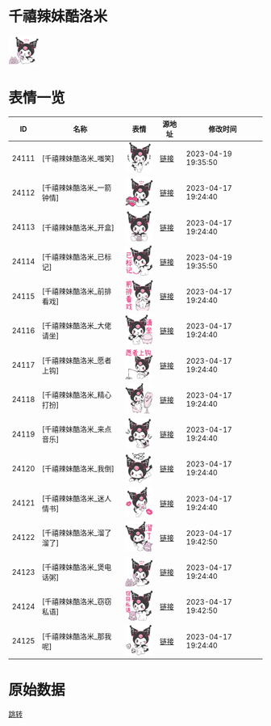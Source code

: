 # 千禧辣妹酷洛米

<img src="./cover.png" height="60" alt="cover" />

# 表情一览

|ID|名称|表情|源地址|修改时间|
|----|----|----|----|----|
|24111|[千禧辣妹酷洛米_嗤笑]|<img src="./pic/024111_%5B千禧辣妹酷洛米_嗤笑%5D.png" height="60" alt="嗤笑"/>|[链接](https://i0.hdslb.com/bfs/garb/61aa3f7809d1ac44a780deff9d3a61faad5185e0.png)|2023-04-19 19:35:50|
|24112|[千禧辣妹酷洛米_一箭钟情]|<img src="./pic/024112_%5B千禧辣妹酷洛米_一箭钟情%5D.png" height="60" alt="一箭钟情"/>|[链接](https://i0.hdslb.com/bfs/garb/2c589e2be1472186b69ab4f4085e4e32d4835acf.png)|2023-04-17 19:24:40|
|24113|[千禧辣妹酷洛米_开盒]|<img src="./pic/024113_%5B千禧辣妹酷洛米_开盒%5D.png" height="60" alt="开盒"/>|[链接](https://i0.hdslb.com/bfs/garb/714b53c2d28350b179dab410fe66be427074a8e7.png)|2023-04-17 19:24:40|
|24114|[千禧辣妹酷洛米_已标记]|<img src="./pic/024114_%5B千禧辣妹酷洛米_已标记%5D.png" height="60" alt="已标记"/>|[链接](https://i0.hdslb.com/bfs/garb/f9862a047fd09b8e46b5b6e5290843c0e06d06b9.png)|2023-04-19 19:35:50|
|24115|[千禧辣妹酷洛米_前排看戏]|<img src="./pic/024115_%5B千禧辣妹酷洛米_前排看戏%5D.png" height="60" alt="前排看戏"/>|[链接](https://i0.hdslb.com/bfs/garb/74d91c0561ecc45fec26b513bff7d7150deea40e.png)|2023-04-17 19:24:40|
|24116|[千禧辣妹酷洛米_大佬请坐]|<img src="./pic/024116_%5B千禧辣妹酷洛米_大佬请坐%5D.png" height="60" alt="大佬请坐"/>|[链接](https://i0.hdslb.com/bfs/garb/5cb42dd8c8c58b41aac58e52fd0c91b4ea8b6399.png)|2023-04-17 19:24:40|
|24117|[千禧辣妹酷洛米_愿者上钩]|<img src="./pic/024117_%5B千禧辣妹酷洛米_愿者上钩%5D.png" height="60" alt="愿者上钩"/>|[链接](https://i0.hdslb.com/bfs/garb/3d7a6a67c9d1e17dcb84471630fb7d471d16716b.png)|2023-04-17 19:24:40|
|24118|[千禧辣妹酷洛米_精心打扮]|<img src="./pic/024118_%5B千禧辣妹酷洛米_精心打扮%5D.png" height="60" alt="精心打扮"/>|[链接](https://i0.hdslb.com/bfs/garb/146fe85043e5935baf6c1d6882fd717ac14c8e01.png)|2023-04-17 19:24:40|
|24119|[千禧辣妹酷洛米_来点音乐]|<img src="./pic/024119_%5B千禧辣妹酷洛米_来点音乐%5D.png" height="60" alt="来点音乐"/>|[链接](https://i0.hdslb.com/bfs/garb/a8966757fd3ee20ffa8de04d70fb511f4fea4f10.png)|2023-04-17 19:24:40|
|24120|[千禧辣妹酷洛米_我倒]|<img src="./pic/024120_%5B千禧辣妹酷洛米_我倒%5D.png" height="60" alt="我倒"/>|[链接](https://i0.hdslb.com/bfs/garb/b19b7ec4595354fab5f33a04c7e77375a8e21c8c.png)|2023-04-17 19:24:40|
|24121|[千禧辣妹酷洛米_迷人情书]|<img src="./pic/024121_%5B千禧辣妹酷洛米_迷人情书%5D.png" height="60" alt="迷人情书"/>|[链接](https://i0.hdslb.com/bfs/garb/6f5e6429de0ba58810e6d5f0746866cef3edb754.png)|2023-04-17 19:24:40|
|24122|[千禧辣妹酷洛米_溜了溜了]|<img src="./pic/024122_%5B千禧辣妹酷洛米_溜了溜了%5D.png" height="60" alt="溜了溜了"/>|[链接](https://i0.hdslb.com/bfs/garb/b0a447258ebb1241b7bb5f815759c0f249e7c6f6.png)|2023-04-17 19:42:50|
|24123|[千禧辣妹酷洛米_煲电话粥]|<img src="./pic/024123_%5B千禧辣妹酷洛米_煲电话粥%5D.png" height="60" alt="煲电话粥"/>|[链接](https://i0.hdslb.com/bfs/garb/b9620d4acda3a3981bd324c1d07a0cf6158e0e7d.png)|2023-04-17 19:24:40|
|24124|[千禧辣妹酷洛米_窃窃私语]|<img src="./pic/024124_%5B千禧辣妹酷洛米_窃窃私语%5D.png" height="60" alt="窃窃私语"/>|[链接](https://i0.hdslb.com/bfs/garb/a8e9b8c8544e4536278170a154d32ddc3601fa35.png)|2023-04-17 19:42:50|
|24125|[千禧辣妹酷洛米_那我呢]|<img src="./pic/024125_%5B千禧辣妹酷洛米_那我呢%5D.png" height="60" alt="那我呢"/>|[链接](https://i0.hdslb.com/bfs/garb/65a3a3543d9787711c109dbf2c24fcb4291ef695.png)|2023-04-17 19:24:40|

# 原始数据

[跳转](./raw.json)

